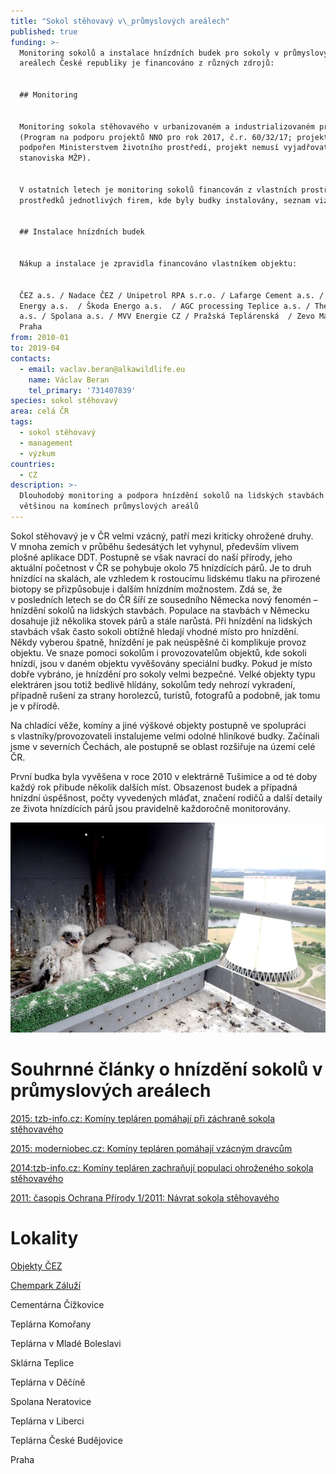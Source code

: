 ```yaml
---
title: "Sokol stěhovavý v\_průmyslových areálech"
published: true
funding: >-
  Monitoring sokolů a instalace hnízdních budek pro sokoly v průmyslových
  areálech České republiky je financováno z různých zdrojů:


  ## Monitoring


  Monitoring sokola stěhovavého v urbanizovaném a industrializovaném prostředí
  (Program na podporu projektů NNO pro rok 2017, č.r. 60/32/17; projekt byl
  podpořen Ministerstvem životního prostředí, projekt nemusí vyjadřovat
  stanoviska MŽP).


  V ostatních letech je monitoring sokolů financován z vlastních prostředků či z
  prostředků jednotlivých firem, kde byly budky instalovány, seznam viz níže.


  ## Instalace hnízdních budek


  Nákup a instalace je zpravidla financováno vlastníkem objektu:


  ČEZ a.s. / Nadace ČEZ / Unipetrol RPA s.r.o. / Lafarge Cement a.s. / United
  Energy a.s.  / Škoda Energo a.s.  / AGC processing Teplice a.s. / Thermo Děčín
  a.s. / Spolana a.s. / MVV Energie CZ / Pražská Teplárenská  / Zevo Malešice
  Praha
from: 2010-01
to: 2019-04
contacts:
  - email: vaclav.beran@alkawildlife.eu
    name: Václav Beran
    tel_primary: '731407839'
species: sokol stěhovavý
area: celá ČR
tags:
  - sokol stěhovavý
  - management
  - výzkum
countries:
  - CZ
description: >-
  Dlouhodobý monitoring a podpora hnízdění sokolů na lidských stavbách -
  většinou na komínech průmyslových areálů
---
```

Sokol stěhovavý je v ČR velmi vzácný, patří mezi kriticky ohrožené druhy. V mnoha zemích v průběhu šedesátých let vyhynul, především vlivem plošné aplikace DDT. Postupně se však navrací do naší přírody, jeho aktuální početnost v ČR se pohybuje okolo 75 hnízdících párů. Je to druh hnízdící na skalách, ale vzhledem k rostoucímu lidskému tlaku na přirozené biotopy se přizpůsobuje i dalším hnízdním možnostem. Zdá se, že v posledních letech se do ČR šíří ze sousedního Německa nový fenomén
– hnízdění sokolů na lidských stavbách. Populace na stavbách v Německu dosahuje již několika stovek párů a stále narůstá. Při hnízdění na lidských stavbách však často sokoli obtížně hledají vhodné místo pro
hnízdění. Někdy vyberou špatně, hnízdění je pak neúspěšné či komplikuje provoz objektu. Ve snaze pomoci sokolům i provozovatelům objektů, kde sokoli hnízdí, jsou v daném objektu vyvěšovány speciální budky. Pokud je místo dobře vybráno, je hnízdění pro sokoly velmi bezpečné. Velké objekty typu elektráren jsou totiž bedlivě hlídány, sokolům tedy nehrozí vykradení, případně rušení za strany horolezců, turistů, fotografů a podobně, jak tomu je v přírodě.

Na chladící věže, komíny a jiné výškové objekty postupně ve spolupráci s vlastníky/provozovateli instalujeme velmi odolné hliníkové budky. Začínali jsme v severních Čechách, ale postupně se oblast rozšiřuje na území celé ČR.

První budka byla vyvěšena v roce 2010 v elektrárně Tušimice a od té doby každý rok přibude několik dalších míst. Obsazenost budek a případná hnízdní úspěšnost, počty vyvedených mláďat, značení rodičů a další detaily ze života hnízdících párů jsou pravidelně každoročně monitorovány. 

![Mladí sokoli v budce](/media/čtyřka_mělník_2018_610.jpg)

# Souhrnné články o hnízdění sokolů v průmyslových areálech

[2015: tzb-info.cz: Komíny tepláren pomáhají při záchraně sokola stěhovavého](https://energetika.tzb-info.cz/teplarenstvi/13022-kominy-teplaren-pomahaji-pri-zachrane-sokola-stehovaveho)

[2015: moderniobec.cz: Komíny tepláren pomáhají vzácným dravcům ](https://www.moderniobec.cz/kominy-teplaren-pomahaji-vzacnym-dravcum/)

[2014:tzb-info.cz: Komíny tepláren zachraňují populaci ohroženého sokola stěhovavého](https://www.tzb-info.cz/rozhovory-komentare/11572-kominy-teplaren-zachranuji-populaci-ohrozeneho-sokola-stehovaveho) 

[2011: časopis Ochrana Přírody 1/2011: Návrat sokola stěhovavého](/media/OP_8-11.pdf)



# Lokality

[Objekty ČEZ](/projects/sokol-stehovavy-v-prumyslovych-arealech/objekty-CEZ)

[Chempark Záluží](/projects/sokol-stehovavy-v-prumyslovych-arealech/chempark-zaluzi)

Cementárna Čížkovice

Teplárna Komořany

Teplárna v Mladé Boleslavi

Sklárna Teplice

Teplárna v Děčíně

Spolana Neratovice

Teplárna v Liberci

Teplárna České Budějovice

Praha
